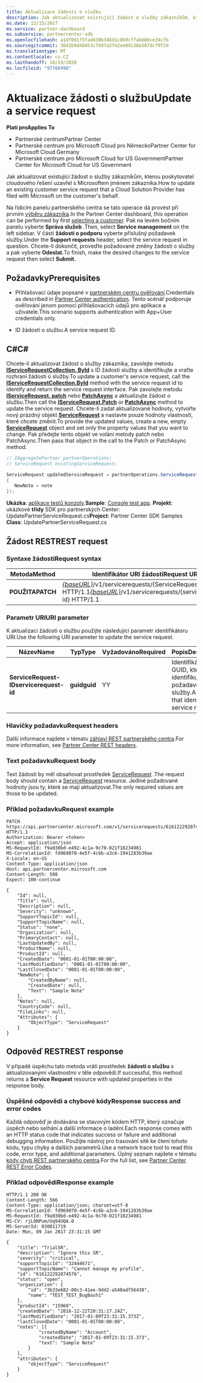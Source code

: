 ```yaml
---
title: Aktualizace žádosti o službu
description: Jak aktualizovat existující žádost o služby zákazníkům, kterou poskytovatel cloudového řešení uzavřel s Microsoftem jménem zákazníka.
ms.date: 12/15/2017
ms.service: partner-dashboard
ms.subservice: partnercenter-sdk
ms.openlocfilehash: a1df0d1f5fa4630b346d1c8b9cffabb86ce34cfb
ms.sourcegitcommit: 30d1b9d48453c7697a2f42ee09138e507dcf9f2d
ms.translationtype: MT
ms.contentlocale: cs-CZ
ms.lasthandoff: 10/19/2020
ms.locfileid: "97766998"
---
```

# <a name="update-a-service-request"></a><span data-ttu-id="9da42-103">Aktualizace žádosti o službu</span><span class="sxs-lookup"><span data-stu-id="9da42-103">Update a service request</span></span>

<span data-ttu-id="9da42-104">**Platí pro**</span><span class="sxs-lookup"><span data-stu-id="9da42-104">**Applies To**</span></span>

- <span data-ttu-id="9da42-105">Partnerské centrum</span><span class="sxs-lookup"><span data-stu-id="9da42-105">Partner Center</span></span>
- <span data-ttu-id="9da42-106">Partnerské centrum pro Microsoft Cloud pro Německo</span><span class="sxs-lookup"><span data-stu-id="9da42-106">Partner Center for Microsoft Cloud Germany</span></span>
- <span data-ttu-id="9da42-107">Partnerské centrum pro Microsoft Cloud for US Government</span><span class="sxs-lookup"><span data-stu-id="9da42-107">Partner Center for Microsoft Cloud for US Government</span></span>

<span data-ttu-id="9da42-108">Jak aktualizovat existující žádost o služby zákazníkům, kterou poskytovatel cloudového řešení uzavřel s Microsoftem jménem zákazníka.</span><span class="sxs-lookup"><span data-stu-id="9da42-108">How to update an existing customer service request that a Cloud Solution Provider has filed with Microsoft on the customer's behalf.</span></span>

<span data-ttu-id="9da42-109">Na řídicím panelu partnerského centra se tato operace dá provést při prvním [výběru zákazníka](get-a-customer-by-name.md).</span><span class="sxs-lookup"><span data-stu-id="9da42-109">In the Partner Center dashboard, this operation can be performed by first [selecting a customer](get-a-customer-by-name.md).</span></span> <span data-ttu-id="9da42-110">Pak na levém bočním panelu vyberte **Správa služeb** .</span><span class="sxs-lookup"><span data-stu-id="9da42-110">Then, select **Service management** on the left sidebar.</span></span> <span data-ttu-id="9da42-111">V části **žádosti o podporu** vyberte příslušný požadavek služby.</span><span class="sxs-lookup"><span data-stu-id="9da42-111">Under the **Support requests** header, select the service request in question.</span></span> <span data-ttu-id="9da42-112">Chcete-li dokončit, proveďte požadované změny žádosti o služby a pak vyberte **Odeslat.**</span><span class="sxs-lookup"><span data-stu-id="9da42-112">To finish, make the desired changes to the service request then select **Submit.**</span></span>

## <a name="prerequisites"></a><span data-ttu-id="9da42-113">Požadavky</span><span class="sxs-lookup"><span data-stu-id="9da42-113">Prerequisites</span></span>

- <span data-ttu-id="9da42-114">Přihlašovací údaje popsané v [partnerském centru ověřování](partner-center-authentication.md).</span><span class="sxs-lookup"><span data-stu-id="9da42-114">Credentials as described in [Partner Center authentication](partner-center-authentication.md).</span></span> <span data-ttu-id="9da42-115">Tento scénář podporuje ověřování jenom pomocí přihlašovacích údajů pro aplikace a uživatele.</span><span class="sxs-lookup"><span data-stu-id="9da42-115">This scenario supports authentication with App+User credentials only.</span></span>

- <span data-ttu-id="9da42-116">ID žádosti o službu.</span><span class="sxs-lookup"><span data-stu-id="9da42-116">A service request ID.</span></span>

## <a name="c"></a><span data-ttu-id="9da42-117">C\#</span><span class="sxs-lookup"><span data-stu-id="9da42-117">C\#</span></span>

<span data-ttu-id="9da42-118">Chcete-li aktualizovat žádost o služby zákazníka, zavolejte metodu [**IServiceRequestCollection. ById**](/dotnet/api/microsoft.store.partnercenter.servicerequests.iservicerequestcollection.byid) s ID žádosti služby a identifikujte a vraťte rozhraní žádosti o služby.</span><span class="sxs-lookup"><span data-stu-id="9da42-118">To update a customer's service request, call the [**IServiceRequestCollection.ById**](/dotnet/api/microsoft.store.partnercenter.servicerequests.iservicerequestcollection.byid) method with the service request id to identify and return the service request interface.</span></span> <span data-ttu-id="9da42-119">Pak zavolejte metodu [**IServiceRequest. patch**](/dotnet/api/microsoft.store.partnercenter.servicerequests.iservicerequest.patch) nebo [**PatchAsync**](/dotnet/api/microsoft.store.partnercenter.servicerequests.iservicerequest.patchasync) a aktualizujte žádost o službu.</span><span class="sxs-lookup"><span data-stu-id="9da42-119">Then call the [**IServiceRequest.Patch**](/dotnet/api/microsoft.store.partnercenter.servicerequests.iservicerequest.patch) or [**PatchAsync**](/dotnet/api/microsoft.store.partnercenter.servicerequests.iservicerequest.patchasync) method to update the service request.</span></span> <span data-ttu-id="9da42-120">Chcete-li zadat aktualizované hodnoty, vytvořte nový prázdný objekt [**ServiceRequest**](/dotnet/api/microsoft.store.partnercenter.models.servicerequests.servicerequest) a nastavte pouze hodnoty vlastností, které chcete změnit.</span><span class="sxs-lookup"><span data-stu-id="9da42-120">To provide the updated values, create a new, empty [**ServiceRequest**](/dotnet/api/microsoft.store.partnercenter.models.servicerequests.servicerequest) object and set only the property values that you want to change.</span></span> <span data-ttu-id="9da42-121">Pak předejte tento objekt ve volání metody patch nebo PatchAsync.</span><span class="sxs-lookup"><span data-stu-id="9da42-121">Then pass that object in the call to the Patch or PatchAsync method.</span></span>

``` csharp
// IAggregatePartner partnerOperations;
// ServiceRequest existingServiceRequest;

ServiceRequest updatedServiceRequest = partnerOperations.ServiceRequests.ById(existingServiceRequest.Id).Patch(new ServiceRequest
{
   NewNote = note
});
```

<span data-ttu-id="9da42-122">**Ukázka**: [aplikace testů konzoly](console-test-app.md).</span><span class="sxs-lookup"><span data-stu-id="9da42-122">**Sample**: [Console test app](console-test-app.md).</span></span> <span data-ttu-id="9da42-123">**Projekt**: ukázkové **třídy** SDK pro partnerských Center: UpdatePartnerServiceRequest.cs</span><span class="sxs-lookup"><span data-stu-id="9da42-123">**Project**: Partner Center SDK Samples **Class**: UpdatePartnerServiceRequest.cs</span></span>

## <a name="rest-request"></a><span data-ttu-id="9da42-124">Žádost REST</span><span class="sxs-lookup"><span data-stu-id="9da42-124">REST request</span></span>

### <a name="request-syntax"></a><span data-ttu-id="9da42-125">Syntaxe žádosti</span><span class="sxs-lookup"><span data-stu-id="9da42-125">Request syntax</span></span>

| <span data-ttu-id="9da42-126">Metoda</span><span class="sxs-lookup"><span data-stu-id="9da42-126">Method</span></span>    | <span data-ttu-id="9da42-127">Identifikátor URI žádosti</span><span class="sxs-lookup"><span data-stu-id="9da42-127">Request URI</span></span>                                                                                 |
|-----------|---------------------------------------------------------------------------------------------|
| <span data-ttu-id="9da42-128">**POUŽITA**</span><span class="sxs-lookup"><span data-stu-id="9da42-128">**PATCH**</span></span> | <span data-ttu-id="9da42-129">[*{baseURL}*](partner-center-rest-urls.md)/v1/servicerequests/{ServiceRequest-ID} HTTP/1.1</span><span class="sxs-lookup"><span data-stu-id="9da42-129">[*{baseURL}*](partner-center-rest-urls.md)/v1/servicerequests/{servicerequest-id} HTTP/1.1</span></span> |

### <a name="uri-parameter"></a><span data-ttu-id="9da42-130">Parametr URI</span><span class="sxs-lookup"><span data-stu-id="9da42-130">URI parameter</span></span>

<span data-ttu-id="9da42-131">K aktualizaci žádosti o službu použijte následující parametr identifikátoru URI.</span><span class="sxs-lookup"><span data-stu-id="9da42-131">Use the following URI parameter to update the service request.</span></span>

| <span data-ttu-id="9da42-132">Název</span><span class="sxs-lookup"><span data-stu-id="9da42-132">Name</span></span>                  | <span data-ttu-id="9da42-133">Typ</span><span class="sxs-lookup"><span data-stu-id="9da42-133">Type</span></span>     | <span data-ttu-id="9da42-134">Vyžadováno</span><span class="sxs-lookup"><span data-stu-id="9da42-134">Required</span></span> | <span data-ttu-id="9da42-135">Popis</span><span class="sxs-lookup"><span data-stu-id="9da42-135">Description</span></span>                                 |
|-----------------------|----------|----------|---------------------------------------------|
| <span data-ttu-id="9da42-136">**ServiceRequest-ID**</span><span class="sxs-lookup"><span data-stu-id="9da42-136">**servicerequest-id**</span></span> | <span data-ttu-id="9da42-137">**guid**</span><span class="sxs-lookup"><span data-stu-id="9da42-137">**guid**</span></span> | <span data-ttu-id="9da42-138">Y</span><span class="sxs-lookup"><span data-stu-id="9da42-138">Y</span></span>        | <span data-ttu-id="9da42-139">Identifikátor GUID, který identifikuje požadavek služby.</span><span class="sxs-lookup"><span data-stu-id="9da42-139">A GUID that identifies the service request.</span></span> |

### <a name="request-headers"></a><span data-ttu-id="9da42-140">Hlavičky požadavku</span><span class="sxs-lookup"><span data-stu-id="9da42-140">Request headers</span></span>

<span data-ttu-id="9da42-141">Další informace najdete v tématu [záhlaví REST partnerského centra](headers.md).</span><span class="sxs-lookup"><span data-stu-id="9da42-141">For more information, see [Partner Center REST headers](headers.md).</span></span>

### <a name="request-body"></a><span data-ttu-id="9da42-142">Text požadavku</span><span class="sxs-lookup"><span data-stu-id="9da42-142">Request body</span></span>

<span data-ttu-id="9da42-143">Text žádosti by měl obsahovat prostředek [ServiceRequest](service-request-resources.md) .</span><span class="sxs-lookup"><span data-stu-id="9da42-143">The request body should contain a [ServiceRequest](service-request-resources.md) resource.</span></span> <span data-ttu-id="9da42-144">Jediné požadované hodnoty jsou ty, které se mají aktualizovat.</span><span class="sxs-lookup"><span data-stu-id="9da42-144">The only required values are those to be updated.</span></span>

### <a name="request-example"></a><span data-ttu-id="9da42-145">Příklad požadavku</span><span class="sxs-lookup"><span data-stu-id="9da42-145">Request example</span></span>

```http
PATCH https://api.partnercenter.microsoft.com/v1/servicerequests/616122292874576 HTTP/1.1
Authorization: Bearer <token>
Accept: application/json
MS-RequestId: f9a030bd-e492-4c1a-9c70-021f18234981
MS-CorrelationId: fd969070-4e5f-4c6b-a3c6-1941283b39ae
X-Locale: en-US
Content-Type: application/json
Host: api.partnercenter.microsoft.com
Content-Length: 508
Expect: 100-continue

{
    "Id": null,
    "Title": null,
    "Description": null,
    "Severity": "unknown",
    "SupportTopicId": null,
    "SupportTopicName": null,
    "Status": "none",
    "Organization": null,
    "PrimaryContact": null,
    "LastUpdatedBy": null,
    "ProductName": null,
    "ProductId": null,
    "CreatedDate": "0001-01-01T00:00:00",
    "LastModifiedDate": "0001-01-01T00:00:00",
    "LastClosedDate": "0001-01-01T00:00:00",
    "NewNote": {
        "CreatedByName": null,
        "CreatedDate": null,
        "Text": "Sample Note"
    },
    "Notes": null,
    "CountryCode": null,
    "FileLinks": null,
    "Attributes": {
        "ObjectType": "ServiceRequest"
    }
}
```

## <a name="rest-response"></a><span data-ttu-id="9da42-146">Odpověď REST</span><span class="sxs-lookup"><span data-stu-id="9da42-146">REST response</span></span>

<span data-ttu-id="9da42-147">V případě úspěchu tato metoda vrátí prostředek **žádosti o službu** s aktualizovanými vlastnostmi v těle odpovědi.</span><span class="sxs-lookup"><span data-stu-id="9da42-147">If successful, this method returns a **Service Request** resource with updated properties in the response body.</span></span>

### <a name="response-success-and-error-codes"></a><span data-ttu-id="9da42-148">Úspěšné odpovědi a chybové kódy</span><span class="sxs-lookup"><span data-stu-id="9da42-148">Response success and error codes</span></span>

<span data-ttu-id="9da42-149">Každá odpověď je dodávána se stavovým kódem HTTP, který označuje úspěch nebo selhání a další informace o ladění.</span><span class="sxs-lookup"><span data-stu-id="9da42-149">Each response comes with an HTTP status code that indicates success or failure and additional debugging information.</span></span> <span data-ttu-id="9da42-150">Použijte nástroj pro trasování sítě ke čtení tohoto kódu, typu chyby a dalších parametrů.</span><span class="sxs-lookup"><span data-stu-id="9da42-150">Use a network trace tool to read this code, error type, and additional parameters.</span></span> <span data-ttu-id="9da42-151">Úplný seznam najdete v tématu [kódy chyb REST partnerského centra](error-codes.md).</span><span class="sxs-lookup"><span data-stu-id="9da42-151">For the full list, see [Partner Center REST Error Codes](error-codes.md).</span></span>

### <a name="response-example"></a><span data-ttu-id="9da42-152">Příklad odpovědi</span><span class="sxs-lookup"><span data-stu-id="9da42-152">Response example</span></span>

```http
HTTP/1.1 200 OK
Content-Length: 566
Content-Type: application/json; charset=utf-8
MS-CorrelationId: fd969070-4e5f-4c6b-a3c6-1941283b39ae
MS-RequestId: f9a030bd-e492-4c1a-9c70-021f18234981
MS-CV: rjLONPum/Uq94UQA.0
MS-ServerId: 030011719
Date: Mon, 09 Jan 2017 23:31:15 GMT

{
    "title": "TrialSR",
    "description": "Ignore this SR",
    "severity": "critical",
    "supportTopicId": "32444671",
    "supportTopicName": "Cannot manage my profile",
    "id": "616122292874576",
    "status": "open",
    "organization": {
        "id": "3b33e682-00c3-41ee-9dd2-a548adf56438",
        "name": "TEST_TEST_BugBash1"
    },
    "productId": "15960",
    "createdDate": "2016-12-22T20:31:17.24Z",
    "lastModifiedDate": "2017-01-09T23:31:15.373Z",
    "lastClosedDate": "0001-01-01T00:00:00",
    "notes": [{
            "createdByName": "Account",
            "createdDate": "2017-01-09T23:31:15.373",
            "text": "Sample Note"
        }
    ],
    "attributes": {
        "objectType": "ServiceRequest"
    }
}
```
